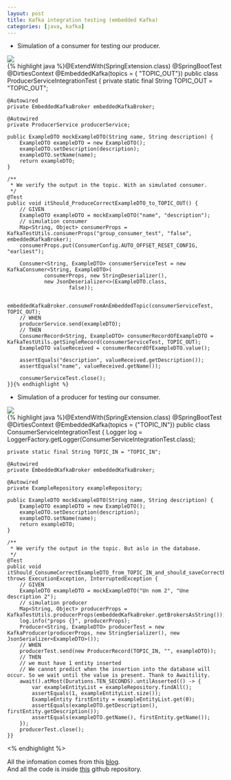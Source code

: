 ```yaml
---
layout: post
title: Kafka integration testing (embedded Kafka)
categories: [java, kafka]
---
```


- Simulation of a consumer for testing our producer.

![](https://i.imgur.com/frha3N1.png?raw=true)  
{% highlight java %}@ExtendWith(SpringExtension.class)
@SpringBootTest
@DirtiesContext
@EmbeddedKafka(topics = { "TOPIC_OUT"})
public class ProducerServiceIntegrationTest {
    private static final String TOPIC_OUT = "TOPIC_OUT";

    @Autowired
    private EmbeddedKafkaBroker embeddedKafkaBroker;

    @Autowired
    private ProducerService producerService;

    public ExampleDTO mockExampleDTO(String name, String description) {
        ExampleDTO exampleDTO = new ExampleDTO();
        exampleDTO.setDescription(description);
        exampleDTO.setName(name);
        return exampleDTO;
    }

    /**
     * We verify the output in the topic. With an simulated consumer.
     */
    @Test
    public void itShould_ProduceCorrectExampleDTO_to_TOPIC_OUT() {
        // GIVEN
        ExampleDTO exampleDTO = mockExampleDTO("name", "description");
        // simulation consumer
        Map<String, Object> consumerProps = KafkaTestUtils.consumerProps("group_consumer_test", "false", embeddedKafkaBroker);
        consumerProps.put(ConsumerConfig.AUTO_OFFSET_RESET_CONFIG, "earliest");

        Consumer<String, ExampleDTO> consumerServiceTest = new KafkaConsumer<String, ExampleDTO>(
                consumerProps, new StringDeserializer(),
                new JsonDeserializer<>(ExampleDTO.class,
                        false));

        embeddedKafkaBroker.consumeFromAnEmbeddedTopic(consumerServiceTest, TOPIC_OUT);
        // WHEN
        producerService.send(exampleDTO);
        // THEN
        ConsumerRecord<String, ExampleDTO> consumerRecordOfExampleDTO = KafkaTestUtils.getSingleRecord(consumerServiceTest, TOPIC_OUT);
        ExampleDTO valueReceived = consumerRecordOfExampleDTO.value();

        assertEquals("description", valueReceived.getDescription());
        assertEquals("name", valueReceived.getName());

        consumerServiceTest.close();
    }}{% endhighlight %}

  
- Simulation of a producer for testing our consumer.

![](https://i.imgur.com/62RDZ3W.png?raw=true)  
{% highlight java %}@ExtendWith(SpringExtension.class)
@SpringBootTest
@DirtiesContext
@EmbeddedKafka(topics = {"TOPIC_IN"})
public class ConsumerServiceIntegrationTest {
    Logger log = LoggerFactory.getLogger(ConsumerServiceIntegrationTest.class);

    private static final String TOPIC_IN = "TOPIC_IN";

    @Autowired
    private EmbeddedKafkaBroker embeddedKafkaBroker;

    @Autowired
    private ExampleRepository exampleRepository;

    public ExampleDTO mockExampleDTO(String name, String description) {
        ExampleDTO exampleDTO = new ExampleDTO();
        exampleDTO.setDescription(description);
        exampleDTO.setName(name);
        return exampleDTO;
    }

    /**
     * We verify the output in the topic. But aslo in the database.
     */
    @Test
    public void itShould_ConsumeCorrectExampleDTO_from_TOPIC_IN_and_should_saveCorrectExampleEntity() throws ExecutionException, InterruptedException {
        // GIVEN
        ExampleDTO exampleDTO = mockExampleDTO("Un nom 2", "Une description 2");
        // simulation producer
        Map<String, Object> producerProps = KafkaTestUtils.producerProps(embeddedKafkaBroker.getBrokersAsString());
        log.info("props {}", producerProps);
        Producer<String, ExampleDTO> producerTest = new KafkaProducer(producerProps, new StringSerializer(), new JsonSerializer<ExampleDTO>());
        // WHEN
        producerTest.send(new ProducerRecord(TOPIC_IN, "", exampleDTO));
        // THEN
        // we must have 1 entity inserted
        // We cannot predict when the insertion into the database will occur. So we wait until the value is present. Thank to Awaitility.
        await().atMost(Durations.TEN_SECONDS).untilAsserted(() -> {
            var exampleEntityList = exampleRepository.findAll();
            assertEquals(1, exampleEntityList.size());
            ExampleEntity firstEntity = exampleEntityList.get(0);
            assertEquals(exampleDTO.getDescription(), firstEntity.getDescription());
            assertEquals(exampleDTO.getName(), firstEntity.getName());
        });
        producerTest.close();
    }}
<% endhighlight %>  

All the infomation comes from this [blog](https://gitbook.deddy.me/test-dintegration-avec-spring-boot-et-kafka/).  
And all the code is inside [this](https://github.com/Kevded/integration-test-spring-kafka-with-embedded-kafka-consumer-and-producer) github repository.

  
